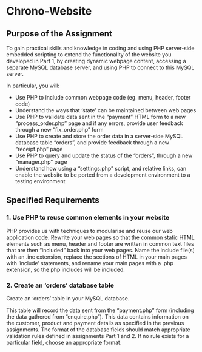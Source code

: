 # Chrono-Website

## Purpose of the Assignment

To gain practical skills and knowledge in coding and using PHP server-side embedded scripting to extend the functionality of the website you developed in Part 1, by creating dynamic webpage content, accessing a separate MySQL database server, and using PHP to connect to this MySQL server. </br>

In particular, you will: 
+ Use PHP to include common webpage code (eg. menu, header, footer code)
+ Understand the ways that ‘state’ can be maintained between web pages
+ Use PHP to validate data sent in the “payment” HTML form to a new “process_order.php” page and if any errors, provide user feedback through a new “fix_order.php” form
+ Use PHP to create and store the order data in a server-side MySQL database table “orders”, and provide feedback through a new “receipt.php” page
+ Use PHP to query and update the status of the “orders”, through a new “manager.php” page
+ Understand how using a “settings.php” script, and relative links, can enable the website to be ported from a development environment to a testing environment

## Specified Requirements

### 1. Use PHP to reuse common elements in your website

PHP provides us with techniques to modularise and reuse our web application code. Rewrite your web pages so that the common static HTML elements such as menu, header and footer are written in common text files that are then “included” back into your web pages. Name the include file(s) with an .inc extension, replace the sections of HTML in your main pages with ‘include’ statements, and rename your main pages with a .php extension, so the php includes will be included.

### 2. Create an ‘orders’ database table

Create an ‘orders’ table in your MySQL database. </br>

This table will record the data sent from the “payment.php” form (including the data gathered from “enquire.php”). This data contains information on the customer, product and payment details as specified in the previous assignments. The format of the database fields should match appropriate validation rules defined in assignments Part 1 and 2. If no rule exists for a particular field, choose an appropriate format.
